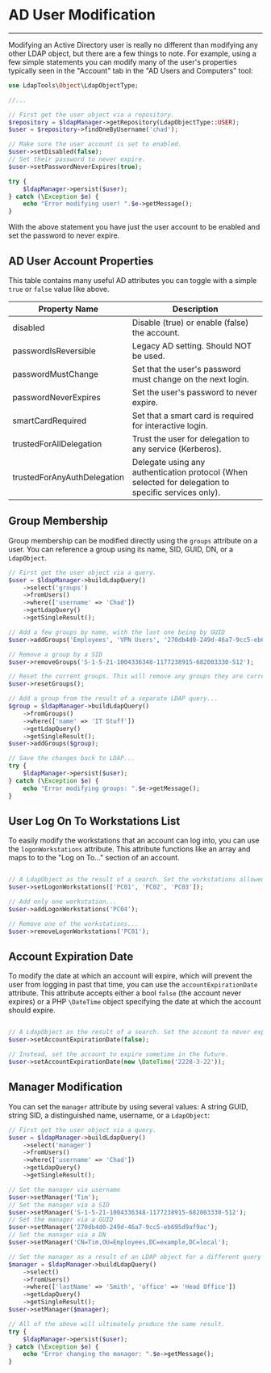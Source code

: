 # AD User Modification
----------------------

Modifying an Active Directory user is really no different than modifying any other LDAP object, but there are a few
things to note. For example, using a few simple statements you can modify many of the user's properties typically seen
in the "Account" tab in the "AD Users and Computers" tool:

```php
use LdapTools\Object\LdapObjectType;

//...

// First get the user object via a repository.
$repository = $ldapManager->getRepository(LdapObjectType::USER);
$user = $repository->findOneByUsername('chad');

// Make sure the user account is set to enabled.
$user->setDisabled(false);
// Set their password to never expire.
$user->setPasswordNeverExpires(true);

try {
    $ldapManager->persist($user);
} catch (\Exception $e) {
    echo "Error modifying user! ".$e->getMessage();
}
```

With the above statement you have just the user account to be enabled and set the password to never expire.

## AD User Account Properties

This table contains many useful AD attributes you can toggle with a simple `true` or `false` value like above.

| Property Name  | Description |
| --------------- | -------------- |
| disabled | Disable (true) or enable (false) the account. |
| passwordIsReversible | Legacy AD setting. Should NOT be used. |
| passwordMustChange | Set that the user's password must change on the next login. |
| passwordNeverExpires | Set the user's password to never expire. |
| smartCardRequired | Set that a smart card is required for interactive login. |
| trustedForAllDelegation | Trust the user for delegation to any service (Kerberos). |
| trustedForAnyAuthDelegation | Delegate using any authentication protocol (When selected for delegation to specific services only). |

## Group Membership

Group membership can be modified directly using the `groups` attribute on a user. You can reference a group using its
name, SID, GUID, DN, or a `LdapObject`.

```php
// First get the user object via a query.
$user = $ldapManager->buildLdapQuery()
    ->select('groups')
    ->fromUsers()
    ->where(['username' => 'Chad'])
    ->getLdapQuery()
    ->getSingleResult();

// Add a few groups by name, with the last one being by GUID
$user->addGroups('Employees', 'VPN Users', '270db4d0-249d-46a7-9cc5-eb695d9af9ac');

// Remove a group by a SID
$user->removeGroups('S-1-5-21-1004336348-1177238915-682003330-512');

// Reset the current groups. This will remove any groups they are currently a member of
$user->resetGroups();

// Add a group from the result of a separate LDAP query...
$group = $ldapManager->buildLdapQuery()
    ->fromGroups()
    ->where(['name' => 'IT Stuff'])
    ->getLdapQuery()
    ->getSingleResult();
$user->addGroups($group);

// Save the changes back to LDAP...
try {
    $ldapManager->persist($user);
} catch (\Exception $e) {
    echo "Error modifying groups: ".$e->getMessage();
}
```

## User Log On To Workstations List 

To easily modify the workstations that an account can log into, you can use the `logonWorkstations` attribute. This
attribute functions like an array and maps to to the "Log on To..." section of an account.

```php

// A LdapObject as the result of a search. Set the workstations allowed...
$user->setLogonWorkstations(['PC01', 'PC02', 'PC03']);

// Add only one workstation...
$user->addLogonWorkstations('PC04');

// Remove one of the workstations...
$user->removeLogonWorkstations('PC01');
```

## Account Expiration Date

To modify the date at which an account will expire, which will prevent the user from logging in past that time, you can 
use the `accountExpirationDate` attribute. This attribute accepts either a bool `false` (the account never expires) or
 a PHP `\DateTime` object specifying the date at which the account should expire.
 
```php

// A LdapObject as the result of a search. Set the account to never expire.
$user->setAccountExpirationDate(false);

// Instead, set the account to expire sometime in the future.
$user->setAccountExpirationDate(new \DateTime('2228-3-22'));
```

## Manager Modification

You can set the `manager` attribute by using several values: A string GUID, string SID, a distinguished name, username,
or a `LdapObject`:

```php
// First get the user object via a query.
$user = $ldapManager->buildLdapQuery()
    ->select('manager')
    ->fromUsers()
    ->where(['username' => 'Chad'])
    ->getLdapQuery()
    ->getSingleResult();

// Set the manager via username
$user->setManager('Tim');
// Set the manager via a SID
$user->setManager('S-1-5-21-1004336348-1177238915-682003330-512');
// Set the manager via a GUID
$user->setManager('270db4d0-249d-46a7-9cc5-eb695d9af9ac');
// Set the manager via a DN
$user->setManager('CN=Tim,OU=Employees,DC=example,DC=local');

// Set the manager as a result of an LDAP object for a different query
$manager = $ldapManager->buildLdapQuery()
    ->select()
    ->fromUsers()
    ->where(['lastName' => 'Smith', 'office' => 'Head Office'])
    ->getLdapQuery()
    ->getSingleResult();
$user->setManager($manager);

// All of the above will ultimately produce the same result.
try {
    $ldapManager->persist($user);
} catch (\Exception $e) {
    echo "Error changing the manager: ".$e->getMessage();
}
```
